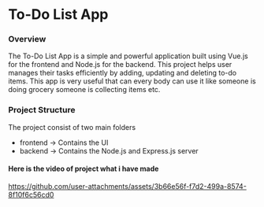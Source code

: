 # To-Do List App

### Overview

The To-Do List App is a simple and powerful application built using Vue.js for the frontend and Node.js for the backend. This project helps user manages their tasks efficiently by adding, updating and deleting to-do items. This app is very useful that can every body can use it like someone is doing grocery someone is collecting items etc.

### Project Structure

The project consist of two main folders

- frontend &rarr; Contains the UI
- backend &rarr; Contains the Node.js and Express.js server

#### Here is the video of project what i have made

https://github.com/user-attachments/assets/3b66e56f-f7d2-499a-8574-8f10f6c56cd0
